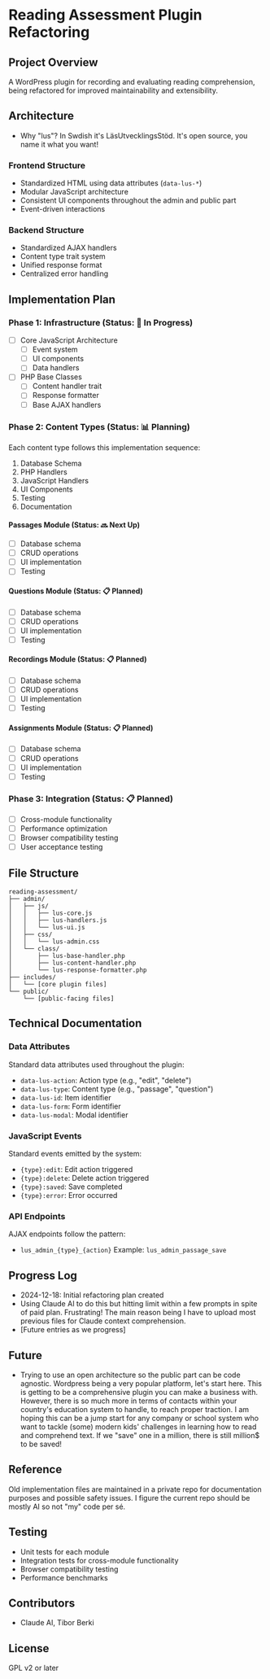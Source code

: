 # Reading Assessment Plugin Refactoring

## Project Overview

A WordPress plugin for recording and evaluating reading comprehension, being refactored for improved maintainability and extensibility.

## Architecture

- Why "lus"? In Swdish it's LäsUtvecklingsStöd. It's open source, you name it what you want!

### Frontend Structure

- Standardized HTML using data attributes (`data-lus-*`)
- Modular JavaScript architecture
- Consistent UI components throughout the admin and public part
- Event-driven interactions

### Backend Structure

- Standardized AJAX handlers
- Content type trait system
- Unified response format
- Centralized error handling

## Implementation Plan

### Phase 1: Infrastructure (Status: 🔄 In Progress)

- [ ] Core JavaScript Architecture
  - [ ] Event system
  - [ ] UI components
  - [ ] Data handlers
- [ ] PHP Base Classes
  - [ ] Content handler trait
  - [ ] Response formatter
  - [ ] Base AJAX handlers

### Phase 2: Content Types (Status: 📊 Planning)

Each content type follows this implementation sequence:

1. Database Schema
2. PHP Handlers
3. JavaScript Handlers
4. UI Components
5. Testing
6. Documentation

#### Passages Module (Status: 🔜 Next Up)

- [ ] Database schema
- [ ] CRUD operations
- [ ] UI implementation
- [ ] Testing

#### Questions Module (Status: 📋 Planned)

- [ ] Database schema
- [ ] CRUD operations
- [ ] UI implementation
- [ ] Testing

#### Recordings Module (Status: 📋 Planned)

- [ ] Database schema
- [ ] CRUD operations
- [ ] UI implementation
- [ ] Testing

#### Assignments Module (Status: 📋 Planned)

- [ ] Database schema
- [ ] CRUD operations
- [ ] UI implementation
- [ ] Testing

### Phase 3: Integration (Status: 📋 Planned)

- [ ] Cross-module functionality
- [ ] Performance optimization
- [ ] Browser compatibility testing
- [ ] User acceptance testing

## File Structure

```
reading-assessment/
├── admin/
│   ├── js/
│   │   ├── lus-core.js
│   │   ├── lus-handlers.js
│   │   └── lus-ui.js
│   ├── css/
│   │   └── lus-admin.css
│   └── class/
│       ├── lus-base-handler.php
│       ├── lus-content-handler.php
│       └── lus-response-formatter.php
├── includes/
│   └── [core plugin files]
└── public/
    └── [public-facing files]
```

## Technical Documentation

### Data Attributes

Standard data attributes used throughout the plugin:

- `data-lus-action`: Action type (e.g., "edit", "delete")
- `data-lus-type`: Content type (e.g., "passage", "question")
- `data-lus-id`: Item identifier
- `data-lus-form`: Form identifier
- `data-lus-modal`: Modal identifier

### JavaScript Events

Standard events emitted by the system:

- `{type}:edit`: Edit action triggered
- `{type}:delete`: Delete action triggered
- `{type}:saved`: Save completed
- `{type}:error`: Error occurred

### API Endpoints

AJAX endpoints follow the pattern:

- `lus_admin_{type}_{action}`
  Example: `lus_admin_passage_save`

## Progress Log

- 2024-12-18: Initial refactoring plan created
- Using Claude AI to do this but hitting limit within a few prompts in spite of paid plan. Frustrating! The main reason being I have to upload most previous files for Claude context comprehension.
- [Future entries as we progress]

## Future

- Trying to use an open architecture so the public part can be code agnostic. Wordpress being a very popular platform, let's start here. This is getting to be a comprehensive plugin you can make a business with. However, there is so much more in terms of contacts within your country's education system to handle, to reach proper traction. I am hoping this can be a jump start for any company or school system who want to tackle (some) modern kids' challenges in learning how to read and comprehend text. If we "save" one in a million, there is still million$ to be saved!

## Reference

Old implementation files are maintained in a private repo for documentation purposes and possible safety issues. I figure the current repo should be mostly AI so not "my" code per sé.

## Testing

- Unit tests for each module
- Integration tests for cross-module functionality
- Browser compatibility testing
- Performance benchmarks

## Contributors

- Claude AI, Tibor Berki

## License

GPL v2 or later

